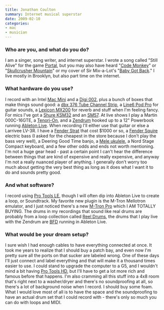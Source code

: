 ```yaml
---
title: Jonathan Coulton
summary: Internet musical superstar
date: 2009-02-10
categories:
- mac
- musician
---
```


### Who are you, and what do you do?

I am a singer, song writer, and internet superstar. I wrote a song called "Still Alive" for the game [Portal][], but you may also have heard "[Code Monkey](http://www.jonathancoulton.com/songdetails/Code%20Monkey "Information on the song 'Code Monkey'.'")" or "[Skullcrusher Mountain](http://www.jonathancoulton.com/songdetails/Skullcrusher%20Mountain "Information on the song 'Skullcrusher Mountain'.")" or my cover of Sir Mix-a-Lot's "[Baby Got Back](http://www.jonathancoulton.com/songdetails/Baby%20Got%20Back "Information on the song 'Baby Got Back'.")." I live mostly in Brooklyn, but also part time on the internet.

### What hardware do you use?

I record with an Intel [Mac Mini][mac-mini] and a [Digi 002][digi-002], plus a bunch of boxes that make things sound good: a [dbx 376 Tube Channel Strip][376], a [Line6 Pod Pro][pod-pro] for guitar sounds, a [Lexicon MX200][mx200] for reverb and stuff when I'm feeling fancy. For mics I've got a [Shure KSM32][ksm32] and an [SM57][sm57]. At live shows I play a Martin 000C-16GTE, a [Tenori-On][], and a [Zendrum][] hooked up to a 12" Powerbook running [Ableton Live][live]. When recording I'll either use that guitar or else a Larrivee LV-3R. I have a [Fender Strat][stratocaster] that cost $1000 or so, a [Fender Squire][esquire] electric bass (I asked for the cheapest in the store because I don't play the bass very well), a Deering Good Time banjo, a [Mele ukulele][mahogany-ukulele], a Nord Stage Compact keyboard, and a few other odds and ends not worth mentioning. I'm not a huge gear head - past a certain point I can't hear the difference between things that are kind of expensive and really expensive, and anyway I'm not a really nuanced player of anything. I generally don't worry too much about getting the very best thing as long as it does what I want it to do and sounds pretty good.

### And what software?

I record using [Pro Tools LE][pro-tools-le], though I will often dip into Ableton Live to create a loop, or Soundtrack. My favorite new plugin is the M-Tron Mellotron emulator, and I just noticed there's a new [M-Tron Pro][m-tron-pro] which I AM TOTALLY BUYING. The drums in my recordings that sound like real drums are probably from a loop collection called [Reel Drums][reel-drums], the drums that I play live with the Zendrum are [BFD][] running in Ableton Live.

### What would be your dream setup?

I sure wish I had enough cables to have everything connected at once. It took me years to realize that I should buy a patch bay, and even now I'm pretty sure all the ports on that sucker are labeled wrong. One of these days I'll just connect and label everything and that will make it a thousand times easier to use. I could stand to upgrade the computer to a G5, and I wouldn't mind a bit having [Pro Tools HD][pro-tools-hd], but I'll have to get a lot more rich and famous before that happens. I'm also cramming all this stuff into a 4x8 room that's right next to a washer/dryer and there's no soundproofing at all, so there's a lot of background noise when I record. I should buy some foam. What I would love most of all is to have the space and the soundproofing to have an actual drum set that I could record with - there's only so much you can do with loops and MIDI.

[376]: https://dbxpro.com/en-US/products/376 "A channel strip processor."
[bfd]: https://www.fxpansion.com/products/bfd3/ "Drum studio software."
[digi-002]: http://web.archive.org/web/20190508114412/https://www.amazon.com/Digidesign-Digi-002-LE-Rackmount/dp/B0002H0GU0 "Multitrack studio hardware."
[esquire]: http://web.archive.org/web/20141024122744/http://www.fender.com:80/series/classic/classic-series-50s-esquire-maple-fingerboard-2-color-sunburst/ "A classic 50's bass."
[ksm32]: http://web.archive.org/web/20230204212225/http://www.amazon.com/Shure-KSM32-Single-Diaphragm-Microphone-Champagne/dp/B0002GZK02 "A studio microphone."
[live]: https://www.ableton.com/en/live/ "Musical creation software."
[m-tron-pro]: https://www.gforcesoftware.com/products/m-tron-pro/ "Virtual vintage keyboard software."
[mac-mini]: https://www.apple.com/mac-mini/ "A small desktop computer."
[mahogany-ukulele]: https://meleukulele.com/shopdisplayproducts.asp?amp%3Bcat=Mahogany+Ukuleles&id=2 "A line of Mahogany ukuleles."
[mx200]: https://lexiconpro.com/en-US/products/mx200 "Sound effect/reverb hardware."
[pod-pro]: https://line6.com/legacy/podpro "Hardware for creating guitar sounds."
[portal]: https://store.steampowered.com/app/620/ "An awesome, groundbreaking game."
[pro-tools-hd]: https://www.avid.com/en/products "Audio studio software."
[pro-tools-le]: https://en.wikipedia.org/wiki/Pro_Tools#Pro_Tools_LE_systems "Music creation software."
[reel-drums]: http://reeldrums.com/home.html "Drum loop samples."
[sm57]: https://www.shure.com:443/americas/products/microphones/sm/sm57-instrument-microphone "An instrument microphone."
[stratocaster]: https://en.wikipedia.org/wiki/Fender_Stratocaster "An electric guitar."
[tenori-on]: http://web.archive.org/web/20180305234920/http://www.global.yamaha.com:80/tenori-on/index.html "An awesome Japanese digital instrument."
[zendrum]: https://www.zendrum.com/ "A MIDI triggering controller."
